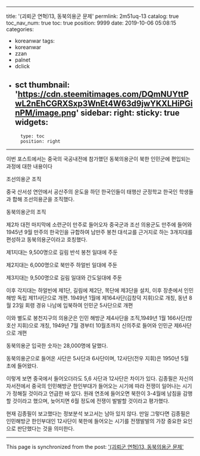
---
title: '(괴뢰군 연혁)13, 동북의용군 문제'
permlink: 2m51uq-13
catalog: true
toc_nav_num: true
toc: true
position: 9999
date: 2019-10-06 05:08:15
categories:
- koreanwar
tags:
- koreanwar
- zzan
- palnet
- dclick
- sct
thumbnail: 'https://cdn.steemitimages.com/DQmNUYttPwL2nEhCGRXSxp3WnEt4W63d9jwYKXLHiPGinPM/image.png'
sidebar:
    right:
        sticky: true
widgets:
    -
        type: toc
        position: right
---


이번 포스트에서는 중국의 국공내전에 참가했던 동북의용군이 북한 인민군에 편입되는 과정에 대한 내용이다

조선의용군 조직

중국 산서성 연안에서 공산주의 운도을 하던 한국인들이 태행산 군정학교 한국인 학생들과 합해 조선의용군을 조직했다.

동북의용군의 조직

제2차 대전 마지막에 소련군이 만주로 들어오자 중국군과 조선 의용군도 만주에 들어와 1945년 9월 만주의 한국인을 규합하여 남만주 봉천 대석교를 근거지로 하는 3개지대를 편성하고 동북의용군이라고 호칭했다.

제1지대는 9,500명으로 길림 반석 봉천 일대에 주둔

제2지대는 6,000명으로 북만주 하얼빈 일대에 주둔

제3지대는 9,500명으로 길림 일대와 간도일대에 주둔

이후 각지대는 하얼빈에 제1단, 길림에 제2단, 목단에 제3단을 설치, 이후 장춘에서 인민해방 독립 제11사단으로 개편. 1949년 1월에 제164사단(김창덕 지휘)으로 개칭, 동년 8월 23일 회령 경유 나남에 입북하여 인민군 5사단으로 개편

이와 별도로 봉천지구의 의용군은 인민 해방군 제4사단을 조직,1949년 1월 166사단(방호산 지휘)으로 개칭, 1949년 7월 경부터 10월초까지 신의주로 들어와 인민군 제6사단으로 개편

동북의용군 입국한 숫자는 28,000명에 달했다.

동북의용군으로 들어온 사단은 5사단과 6사단이며, 12사단(전우 지휘)은 1950년 5월 초에 들어왔다.

이렇게 보면 중국에서 들어오더라도 5,6 사단과 12사단은 차이가 있다. 김종필은 자신의 자서전에서 중국의 인민해방군 한인부대가 들어오는 시기에 따라 전쟁이 일어나는 시기가 정해질 것이라고 언급한 바 있다. 원래 연초에 들어오면 북한이 3-4월에 남침을 감행할 것이라고 했으며, 늦어지면 6월 정도에 전쟁이 발발할 것이라고 평가했다.

현재 김종필이 보고했다는 정보분석 보고서는 남아 있지 않다. 만일 그렇다면 김종필은 인민해방군 한인부대인 12사단이 북한에 들어오는 시기를 전쟁발발의 가장 중요한 요인으로 판단했다는 것을 의미한다.

- - -

This page is synchronized from the post: ['(괴뢰군 연혁)13, 동북의용군 문제'](https://steemit.com/@wisdomandjustice/2m51uq-13)

